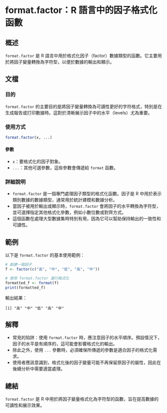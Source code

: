 <!--
Meta Description: # format.factor：R 語言中的因子格式化函數 ## 概述 `format.factor` 是 R 語言中用於格式化因子（factor）數據類型的函數。它主要用於將因子變量轉換為字符型，以便於數據的輸出和顯示。 ## 文檔 ### 目的 `format.factor` 的主要目的是將因子...
Meta Keywords: format, factor, formatted_f, 語言中的因子格式化函數, 語言中用於格式化因子
-->

# format.factor：R 語言中的因子格式化函數

## 概述
`format.factor` 是 R 語言中用於格式化因子（factor）數據類型的函數。它主要用於將因子變量轉換為字符型，以便於數據的輸出和顯示。

## 文檔
### 目的
`format.factor` 的主要目的是將因子變量轉換為可讀性更好的字符格式，特別是在生成報告或打印數據時。這對於清晰展示因子中的水平（levels）尤為重要。

### 使用方式
```R
format.factor(x, ...)
```

#### 參數
- `x`：要格式化的因子對象。
- `...`：其他可選參數，這些參數會傳遞給 `format` 函數。

### 詳細說明
- `format.factor` 是一個專門處理因子類型的格式化函數。因子是 R 中用於表示類別數據的數據類型，通常用於統計建模和數據分析。
- 當因子被用於輸出或顯示時，`format.factor` 會將因子的水平轉換為字符型，並可選擇指定其他格式化參數，例如小數位數或對齊方式。
- 這個函數在處理大型數據集時特別有用，因為它可以幫助保持輸出的一致性和可讀性。

## 範例
以下是 `format.factor` 的基本使用範例：

```R
# 創建一個因子
f <- factor(c("高", "中", "低", "高", "中"))

# 使用 format.factor 進行格式化
formatted_f <- format(f)
print(formatted_f)
```

輸出結果：
```
[1] "高" "中" "低" "高" "中"
```

## 解釋
- 常見的陷阱：使用 `format.factor` 時，應注意因子的水平順序。預設情況下，因子的水平是有順序的，這可能會影響格式化的輸出。
- 除此之外，使用 `...` 參數時，必須確保所傳遞的參數是適合因子的格式化需求。
- 使用者應該意識到，格式化後的因子變量可能不再保留原因子的屬性，因此在後續分析中需要適當處理。

## 總結
`format.factor` 是 R 中用於將因子變量格式化為字符型的函數，旨在提高數據的可讀性和展示效果。